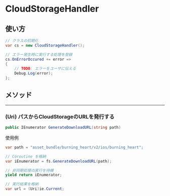 # CloudStorageHandler

## 使い方

```csharp
// クラスの初期化
var cs = new CloudStorageHandler();

// エラー発生時に実行する処理を登録
cs.OnErrorOccured += error =>
{
    // TODO: エラーをユーザに伝える
    Debug.Log(error);
};
```

## メソッド

---

### (Uri) パスからCloudStorageのURLを発行する

```csharp
public IEnumerator GenerateDownloadURL(string path)
```

使用例

```csharp
var path = "asset_bundle/burning_heart/v2/ios/burning_heart";

// Coroutine を格納
var iEnumerator = fs.GenerateDownloadURL(path);

// 非同期処理の実行を待機
yield return iEnumerator;

// 実行結果を格納
var url = (Uri)ie.Current;
```
